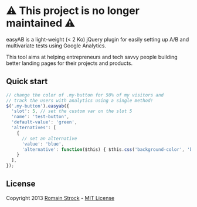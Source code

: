 # ⚠️ This project is no longer maintained ⚠️

easyAB is a light-weight (< 2 Ko) jQuery plugin for easily setting up A/B and multivariate tests using Google Analytics.

This tool aims at helping entrepreneurs and tech savvy people building better landing pages for their projects and products.

## Quick start

```javascript
// change the color of .my-button for 50% of my visitors and
// track the users with analytics using a single method!
$('.my-button').easyab({
  'slot': 5, // set the custom var on the slot 5
  'name': 'test-button',
  'default-value': 'green',
  'alternatives': [
    {
      // set an alternative
      'value': 'blue',
      'alternative': function($this) { $this.css('background-color', 'blue'); }
    }
  ],
});
```

## License

Copyright 2013 [Romain Strock](https://twitter.com/romainstrock) - [MIT License](https://github.com/srom/easyAB/blob/master/LICENSE)
